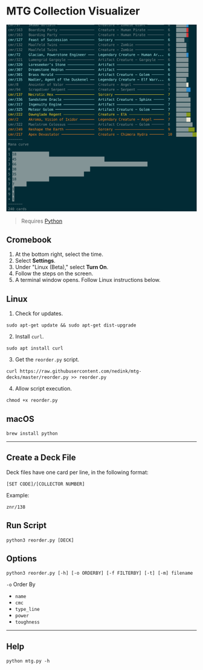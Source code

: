 # MTG Collection Visualizer

![screenshot](./screenshot.png)

> Requires [Python](https://www.python.org/downloads/)

## Cromebook

1. At the bottom right, select the time.
2. Select **Settings**.
3. Under "Linux (Beta)," select **Turn On**.
4. Follow the steps on the screen.
5. A terminal window opens. Follow Linux instructions below.

## Linux

1. Check for updates.

```
sudo apt-get update && sudo apt-get dist-upgrade
```

2. Install `curl`.

```
sudo apt install curl
```

3. Get the `reorder.py` script.

```
curl https://raw.githubusercontent.com/nedink/mtg-decks/master/reorder.py >> reorder.py
```

4. Allow script execution.

```
chmod +x reorder.py
```

## macOS

```
brew install python
```
---

## Create a Deck File

Deck files have one card per line, in the following format:
```
[SET CODE]/[COLLECTOR NUMBER]
```
Example:
```
znr/138
```

## Run Script
```
python3 reorder.py [DECK]
```

## Options

```
python3 reorder.py [-h] [-o ORDERBY] [-f FILTERBY] [-t] [-m] filename
```

`-o` Order By
- `name`
- `cmc`
- `type_line`
- `power`
- `toughness`



---

## Help

```
python mtg.py -h
```
